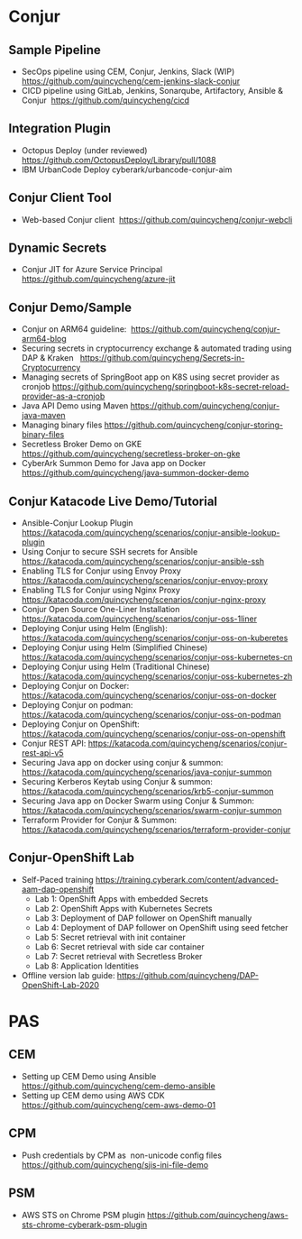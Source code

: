 # Conjur
## Sample Pipeline
- SecOps pipeline using CEM, Conjur, Jenkins, Slack (WIP) https://github.com/quincycheng/cem-jenkins-slack-conjur
- CICD pipeline using GitLab, Jenkins, Sonarqube, Artifactory, Ansible & Conjur  https://github.com/quincycheng/cicd

## Integration Plugin
- Octopus Deploy (under reviewed) https://github.com/OctopusDeploy/Library/pull/1088
- IBM UrbanCode Deploy cyberark/urbancode-conjur-aim

## Conjur Client Tool
- Web-based Conjur client  https://github.com/quincycheng/conjur-webcli 

## Dynamic Secrets
- Conjur JIT for Azure Service Principal https://github.com/quincycheng/azure-jit 

## Conjur Demo/Sample
- Conjur on ARM64 guideline:  https://github.com/quincycheng/conjur-arm64-blog 
- Securing secrets in cryptocurrency exchange & automated trading using DAP & Kraken   https://github.com/quincycheng/Secrets-in-Cryptocurrency 
- Managing secrets of SpringBoot app on K8S using secret provider as cronjob https://github.com/quincycheng/springboot-k8s-secret-reload-provider-as-a-cronjob 
- Java API Demo using Maven https://github.com/quincycheng/conjur-java-maven
- Managing binary files https://github.com/quincycheng/conjur-storing-binary-files 
- Secretless Broker Demo on GKE https://github.com/quincycheng/secretless-broker-on-gke
- CyberArk Summon Demo for Java app on Docker https://github.com/quincycheng/java-summon-docker-demo 

## Conjur Katacode Live Demo/Tutorial
- Ansible-Conjur Lookup Plugin https://katacoda.com/quincycheng/scenarios/conjur-ansible-lookup-plugin
- Using Conjur to secure SSH secrets for Ansible https://katacoda.com/quincycheng/scenarios/conjur-ansible-ssh 
- Enabling TLS for Conjur using Envoy Proxy https://katacoda.com/quincycheng/scenarios/conjur-envoy-proxy
- Enabling TLS for Conjur using Nginx Proxy https://katacoda.com/quincycheng/scenarios/conjur-nginx-proxy
- Conjur Open Source One-Liner Installation https://katacoda.com/quincycheng/scenarios/conjur-oss-1liner
- Deploying Conjur using Helm (English): https://katacoda.com/quincycheng/scenarios/conjur-oss-on-kuberetes 
- Deploying Conjur using Helm (Simplified Chinese) https://katacoda.com/quincycheng/scenarios/conjur-oss-kubernetes-cn
- Deploying Conjur using Helm (Traditional Chinese) https://katacoda.com/quincycheng/scenarios/conjur-oss-kubernetes-zh 
- Deploying Conjur on Docker: https://katacoda.com/quincycheng/scenarios/conjur-oss-on-docker 
- Deploying Conjur on podman: https://katacoda.com/quincycheng/scenarios/conjur-oss-on-podman 
- Deploying Conjur on OpenShift: https://katacoda.com/quincycheng/scenarios/conjur-oss-on-openshift
- Conjur REST API: https://katacoda.com/quincycheng/scenarios/conjur-rest-api-v5
- Securing Java app on docker using conjur & summon: https://katacoda.com/quincycheng/scenarios/java-conjur-summon
- Securing Kerberos Keytab using Conjur & summon: https://katacoda.com/quincycheng/scenarios/krb5-conjur-summon
- Securing Java app on Docker Swarm using Conjur & Summon: https://katacoda.com/quincycheng/scenarios/swarm-conjur-summon
- Terraform Provider for Conjur & Summon: https://katacoda.com/quincycheng/scenarios/terraform-provider-conjur

## Conjur-OpenShift Lab
- Self-Paced training  https://training.cyberark.com/content/advanced-aam-dap-openshift 
  - Lab 1: OpenShift Apps with embedded Secrets
  - Lab 2: OpenShift Apps with Kubernetes Secrets
  - Lab 3: Deployment of DAP follower on OpenShift manually
  - Lab 4: Deployment of DAP follower on OpenShift using seed fetcher
  - Lab 5: Secret retrieval with init container
  - Lab 6: Secret retrieval with side car container
  - Lab 7: Secret retrieval with Secretless Broker
  - Lab 8: Application Identities
- Offline version lab guide: https://github.com/quincycheng/DAP-OpenShift-Lab-2020


# PAS

## CEM
- Setting up CEM Demo using Ansible https://github.com/quincycheng/cem-demo-ansible
- Setting up CEM demo using AWS CDK https://github.com/quincycheng/cem-aws-demo-01

## CPM
- Push credentials by CPM as  non-unicode config files https://github.com/quincycheng/sjis-ini-file-demo

## PSM
- AWS STS on Chrome PSM plugin https://github.com/quincycheng/aws-sts-chrome-cyberark-psm-plugin
